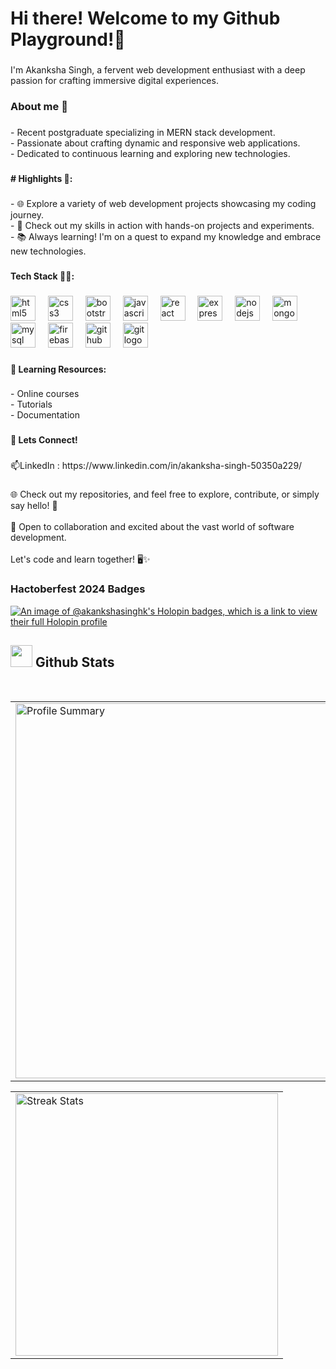 <h1 align="left">Hi there! Welcome to my Github Playground!👋</h1>

###

<p align="left">I'm Akanksha Singh, a fervent web development enthusiast with a deep passion for crafting immersive digital experiences.</p>

###

<h3 align="left">About me 🚀</h3>

###

<p align="left">- Recent postgraduate specializing in MERN stack development.<br>- Passionate about crafting dynamic and responsive web applications.<br>- Dedicated to continuous learning and exploring new technologies.</p>

###

<h4 align="left"># Highlights 🌟:</h4>

###

<p align="left">- 🌐 Explore a variety of web development projects showcasing my coding journey.<br>- 🔧 Check out my skills in action with hands-on projects and experiments.<br>- 📚 Always learning! I'm on a quest to expand my knowledge and embrace new technologies.</p>

###

<h4 align="left">Tech Stack 👨‍💻:</h4>

###

<div align="left">
  <img src="https://cdn.jsdelivr.net/gh/devicons/devicon/icons/html5/html5-original.svg" height="40" alt="html5 logo"  />
  <img width="12" />
  <img src="https://cdn.jsdelivr.net/gh/devicons/devicon/icons/css3/css3-original.svg" height="40" alt="css3 logo"  />
  <img width="12" />
  <img src="https://cdn.jsdelivr.net/gh/devicons/devicon/icons/bootstrap/bootstrap-original.svg" height="40" alt="bootstrap logo"  />
  <img width="12" />
  <img src="https://cdn.jsdelivr.net/gh/devicons/devicon/icons/javascript/javascript-original.svg" height="40" alt="javascript logo"  />
  <img width="12" />
  <img src="https://cdn.jsdelivr.net/gh/devicons/devicon/icons/react/react-original.svg" height="40" alt="react logo"  />
  <img width="12" />
  <img src="https://cdn.jsdelivr.net/gh/devicons/devicon/icons/express/express-original.svg" height="40" alt="express logo"  />
  <img width="12" />
  <img src="https://cdn.jsdelivr.net/gh/devicons/devicon/icons/nodejs/nodejs-original.svg" height="40" alt="nodejs logo"  />
  <img width="12" />
  <img src="https://cdn.jsdelivr.net/gh/devicons/devicon/icons/mongodb/mongodb-original.svg" height="40" alt="mongodb logo"  />
  <img width="12" />
  <img src="https://cdn.jsdelivr.net/gh/devicons/devicon/icons/mysql/mysql-original.svg" height="40" alt="mysql logo"  />
  <img width="12" />
  <img src="https://cdn.jsdelivr.net/gh/devicons/devicon/icons/firebase/firebase-plain.svg" height="40" alt="firebase logo"  />
  <img width="12" />
  <img src="https://cdn.jsdelivr.net/gh/devicons/devicon/icons/github/github-original.svg" height="40" alt="github logo"  />
  <img width="12" />
  <img src="https://cdn.jsdelivr.net/gh/devicons/devicon/icons/git/git-original.svg" height="40" alt="git logo"  />
</div>

###

<h4 align="left">🌱 Learning Resources:</h4>

###

<p align="left">- Online courses<br>- Tutorials<br>- Documentation</p>

###

<h4 align="left">🔗 Lets Connect!</h4>

###

<p align="left">📫LinkedIn : https://www.linkedin.com/in/akanksha-singh-50350a229/</p>

###

<p align="left">🌐 Check out my repositories, and feel free to explore, contribute, or simply say hello! 🌈<br><br>👯 Open to collaboration and excited about the vast world of software development.<br><br>Let's code and learn together! 🖥️✨</p>



### Hactoberfest 2024 Badges
[![An image of @akankshasinghk's Holopin badges, which is a link to view their full Holopin profile](https://holopin.me/akankshasinghk)](https://holopin.io/@akankshasinghk)


## <img src="https://media.giphy.com/media/iY8CRBdQXODJSCERIr/giphy.gif" width="35"><b> Github Stats </b>

<br />
<table width="100%" align="center">
<tr>
<td>
  <img width="600em" src="http://github-profile-summary-cards.vercel.app/api/cards/profile-details?username=akankshasinghk&theme=2077" alt="Profile Summary">
</td>
</tr>
</table>

<table width="100%" align="center">
<tr>
<td>
  <img width="420em" src="https://github-readme-streak-stats.herokuapp.com/?user=akankshasinghk&theme=midnight-purple" alt="Streak Stats"/>
</td>
</tr>
</table>
